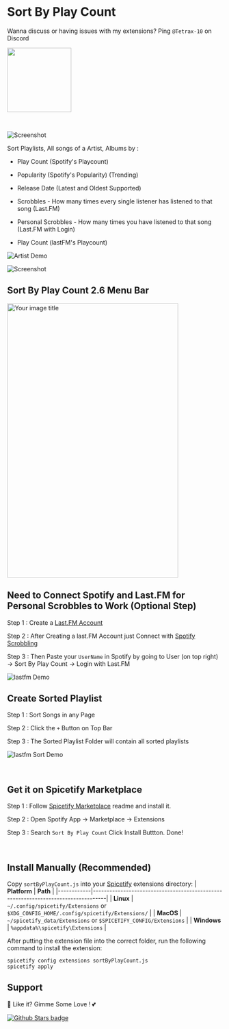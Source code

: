 # Sort By Play Count

Wanna discuss or having issues with my extensions? Ping `@Tetrax-10` on Discord

<p align="left"><a href="https://discord.gg/DaUbPmbDwr"><img src="https://raw.githubusercontent.com/Tetrax-10/Nord-Spotify/master/assets/join-discord-button.png" width="150px"></a></p>

<br />

![Screenshot](https://raw.githubusercontent.com/Tetrax-10/Spicetify-Extensions/master/Sort-by-Play-count/screenshot.png)

Sort Playlists, All songs of a Artist, Albums by :

-   Play Count (Spotify's Playcount)

-   Popularity (Spotify's Popularity) (Trending)

-   Release Date (Latest and Oldest Supported)

-   Scrobbles - How many times every single listener has listened to that song (Last.FM)

-   Personal Scrobbles - How many times you have listened to that song (Last.FM with Login)

-   Play Count (lastFM's Playcount)

![Artist Demo](https://raw.githubusercontent.com/Tetrax-10/Spicetify-Extensions/master/Sort-by-Play-count/artist.gif)

![Screenshot](https://raw.githubusercontent.com/Tetrax-10/Spicetify-Extensions/master/Sort-by-Play-count/release-notes.png)

## Sort By Play Count 2.6 Menu Bar

<img src="https://raw.githubusercontent.com/Tetrax-10/Spicetify-Extensions/master/Sort-by-Play-count/options.png" alt="Your image title" width="400" height="640" />

<br />

## Need to Connect Spotify and Last.FM for Personal Scrobbles to Work (Optional Step)

Step 1 : Create a [Last.FM Account](https://www.last.fm/join)

Step 2 : After Creating a last.FM Account just Connect with [Spotify Scrobbling](https://www.last.fm/settings/applications)

Step 3 : Then Paste your `UserName` in Spotify by going to User (on top right) -> Sort By Play Count -> Login with Last.FM

![lastfm Demo](https://raw.githubusercontent.com/Tetrax-10/Spicetify-Extensions/master/Sort-by-Play-count/lastfm.gif)

## Create Sorted Playlist

Step 1 : Sort Songs in any Page

Step 2 : Click the `+` Button on Top Bar

Step 3 : The Sorted Playlist Folder will contain all sorted playlists

![lastfm Sort Demo](https://raw.githubusercontent.com/Tetrax-10/Spicetify-Extensions/master/Sort-by-Play-count/create-sorted-playlist.gif)

<br />

## Get it on Spicetify Marketplace

Step 1 : Follow [Spicetify Marketplace](https://github.com/spicetify/spicetify-marketplace) readme and install it.

Step 2 : Open Spotify App -> Marketplace -> Extensions

Step 3 : Search `Sort By Play Count` Click Install Buttton. Done!

<br />

## Install Manually (Recommended)

Copy `sortByPlayCount.js` into your [Spicetify](https://github.com/spicetify/spicetify-cli) extensions directory:
| **Platform** | **Path** |
|------------|-----------------------------------------------------------------------------------|
| **Linux** | `~/.config/spicetify/Extensions` or `$XDG_CONFIG_HOME/.config/spicetify/Extensions/` |
| **MacOS** | `~/spicetify_data/Extensions` or `$SPICETIFY_CONFIG/Extensions` |
| **Windows** | `%appdata%\spicetify\Extensions` |

After putting the extension file into the correct folder, run the following command to install the extension:

```
spicetify config extensions sortByPlayCount.js
spicetify apply
```

## Support

🌟 Like it? Gimme Some Love ! 💕

[![Github Stars badge](https://img.shields.io/github/stars/Tetrax-10/Spicetify-Extensions?logo=github&style=social)](https://github.com/Tetrax-10/Spicetify-Extensions)
